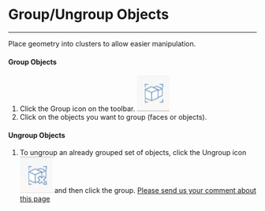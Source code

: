 # Group/Ungroup Objects

----

Place geometry into clusters to allow easier manipulation.

#### Group Objects

1. Click the Group icon on the toolbar. ![](Images/GUID-EF14D0BF-4D48-43E9-BA92-F795F941B110-low.png)
2. Click on the objects you want to group (faces or objects).

#### Ungroup Objects

1. To ungroup an already grouped set of objects, click the Ungroup icon![](Images/GUID-84132542-FEAC-4D44-9910-08F04ED41187-low.png) and then click the group.
[Please send us your comment about this page](#)